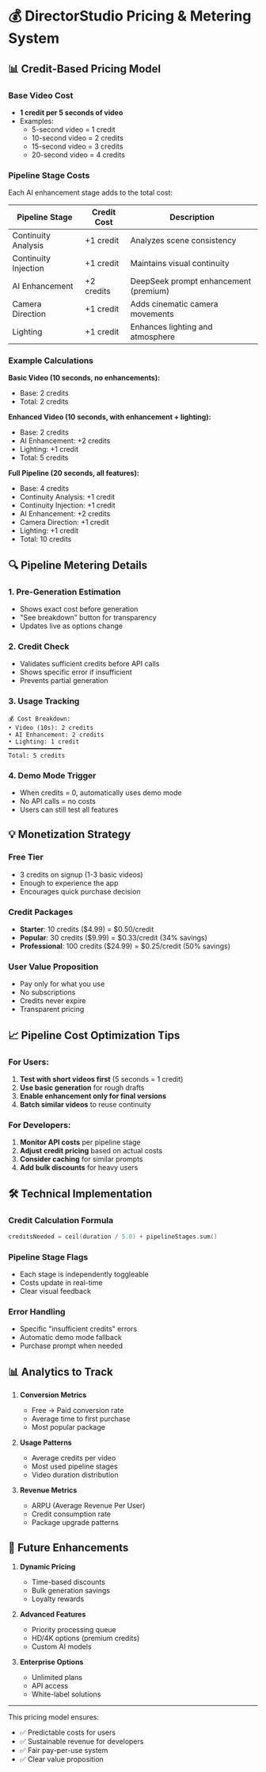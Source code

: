 # 💰 DirectorStudio Pricing & Metering System

## 📊 Credit-Based Pricing Model

### Base Video Cost
- **1 credit per 5 seconds of video**
- Examples:
  - 5-second video = 1 credit
  - 10-second video = 2 credits
  - 15-second video = 3 credits
  - 20-second video = 4 credits

### Pipeline Stage Costs
Each AI enhancement stage adds to the total cost:

| Pipeline Stage | Credit Cost | Description |
|----------------|-------------|-------------|
| Continuity Analysis | +1 credit | Analyzes scene consistency |
| Continuity Injection | +1 credit | Maintains visual continuity |
| AI Enhancement | +2 credits | DeepSeek prompt enhancement (premium) |
| Camera Direction | +1 credit | Adds cinematic camera movements |
| Lighting | +1 credit | Enhances lighting and atmosphere |

### Example Calculations

**Basic Video (10 seconds, no enhancements):**
- Base: 2 credits
- Total: 2 credits

**Enhanced Video (10 seconds, with enhancement + lighting):**
- Base: 2 credits
- AI Enhancement: +2 credits
- Lighting: +1 credit
- Total: 5 credits

**Full Pipeline (20 seconds, all features):**
- Base: 4 credits
- Continuity Analysis: +1 credit
- Continuity Injection: +1 credit
- AI Enhancement: +2 credits
- Camera Direction: +1 credit
- Lighting: +1 credit
- Total: 10 credits

## 🔍 Pipeline Metering Details

### 1. **Pre-Generation Estimation**
- Shows exact cost before generation
- "See breakdown" button for transparency
- Updates live as options change

### 2. **Credit Check**
- Validates sufficient credits before API calls
- Shows specific error if insufficient
- Prevents partial generation

### 3. **Usage Tracking**
```
💰 Cost Breakdown:
• Video (10s): 2 credits
• AI Enhancement: 2 credits
• Lighting: 1 credit
━━━━━━━━━━━━━━━
Total: 5 credits
```

### 4. **Demo Mode Trigger**
- When credits = 0, automatically uses demo mode
- No API calls = no costs
- Users can still test all features

## 💡 Monetization Strategy

### Free Tier
- 3 credits on signup (1-3 basic videos)
- Enough to experience the app
- Encourages quick purchase decision

### Credit Packages
- **Starter**: 10 credits ($4.99) = $0.50/credit
- **Popular**: 30 credits ($9.99) = $0.33/credit (34% savings)
- **Professional**: 100 credits ($24.99) = $0.25/credit (50% savings)

### User Value Proposition
- Pay only for what you use
- No subscriptions
- Credits never expire
- Transparent pricing

## 📈 Pipeline Cost Optimization Tips

### For Users:
1. **Test with short videos first** (5 seconds = 1 credit)
2. **Use basic generation** for rough drafts
3. **Enable enhancement only for final versions**
4. **Batch similar videos** to reuse continuity

### For Developers:
1. **Monitor API costs** per pipeline stage
2. **Adjust credit pricing** based on actual costs
3. **Consider caching** for similar prompts
4. **Add bulk discounts** for heavy users

## 🛠️ Technical Implementation

### Credit Calculation Formula
```swift
creditsNeeded = ceil(duration / 5.0) + pipelineStages.sum()
```

### Pipeline Stage Flags
- Each stage is independently toggleable
- Costs update in real-time
- Clear visual feedback

### Error Handling
- Specific "insufficient credits" errors
- Automatic demo mode fallback
- Purchase prompt when needed

## 📊 Analytics to Track

1. **Conversion Metrics**
   - Free → Paid conversion rate
   - Average time to first purchase
   - Most popular package

2. **Usage Patterns**
   - Average credits per video
   - Most used pipeline stages
   - Video duration distribution

3. **Revenue Metrics**
   - ARPU (Average Revenue Per User)
   - Credit consumption rate
   - Package upgrade patterns

## 🔮 Future Enhancements

1. **Dynamic Pricing**
   - Time-based discounts
   - Bulk generation savings
   - Loyalty rewards

2. **Advanced Features**
   - Priority processing queue
   - HD/4K options (premium credits)
   - Custom AI models

3. **Enterprise Options**
   - Unlimited plans
   - API access
   - White-label solutions

---

This pricing model ensures:
- ✅ Predictable costs for users
- ✅ Sustainable revenue for developers
- ✅ Fair pay-per-use system
- ✅ Clear value proposition
